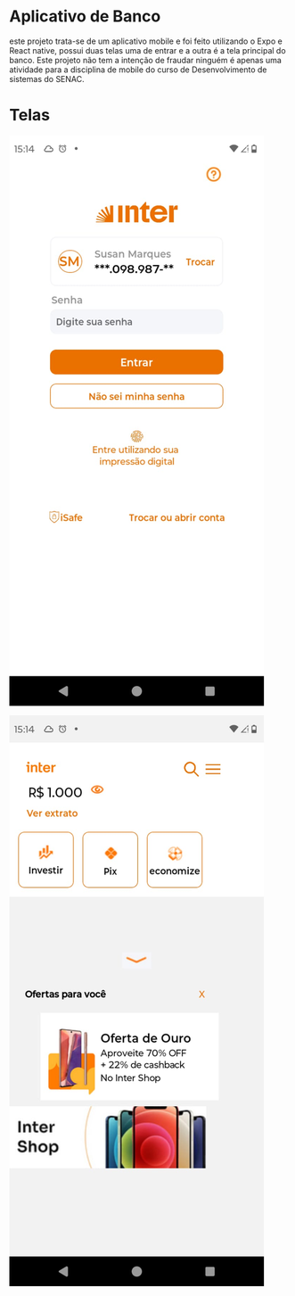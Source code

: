 # Aplicativo de Banco

este projeto trata-se de um aplicativo mobile e foi feito utilizando o Expo e React native, possui duas telas uma de entrar e a outra é a tela principal do banco.
Este projeto não tem a intenção de fraudar ninguém é apenas uma atividade para a disciplina de mobile do curso de Desenvolvimento de sistemas do SENAC.

# Telas

![Tela de Entrar](/assets/tela1.jpeg)

![Tela de início](/assets/tela2.jpeg)